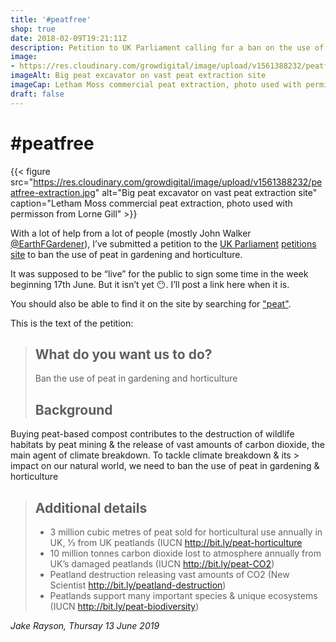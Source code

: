 ```yaml
---
title: '#peatfree'
shop: true
date: 2018-02-09T19:21:11Z
description: Petition to UK Parliament calling for a ban on the use of peat in gardening and horticulture
image: 
- https://res.cloudinary.com/growdigital/image/upload/v1561388232/peatfree-extraction.jpg
imageAlt: Big peat excavator on vast peat extraction site
imageCap: Letham Moss commercial peat extraction, photo used with permisson from Lorne Gill
draft: false
---
```


# #peatfree

{{< figure src="https://res.cloudinary.com/growdigital/image/upload/v1561388232/peatfree-extraction.jpg" alt="Big peat excavator on vast peat extraction site" caption="Letham Moss commercial peat extraction, photo used with permisson from Lorne Gill" >}}

With a lot of help from a lot of people (mostly John Walker [@EarthFGardener](https://mobile.twitter.com/EarthFGardener)), I’ve submitted a petition to the [UK Parliament](https://www.parliament.uk) [petitions site](https://petition.parliament.uk/) to ban the use of peat in gardening and horticulture.

It was supposed to be “live” for the public to sign some time in the week beginning 17th June. But it isn’t yet 😶. I’ll post a link here when it is.

You should also be able to find it on the site by searching for ["peat"](https://petition.parliament.uk/petitions?q=peat&state=all).

This is the text of the petition:

> ## What do you want us to do?
> 
> Ban the use of peat in gardening and horticulture
> 
> ## Background
> 
Buying peat-based compost contributes to the destruction of wildlife habitats by peat mining & the release of vast amounts of carbon dioxide, the main agent of climate breakdown. To tackle climate breakdown & its > impact on our natural world, we need to ban the use of peat in gardening & horticulture
> 
> ## Additional details
> 
> * 3 million cubic metres of peat sold for horticultural use annually in UK, ⅓ from UK peatlands (IUCN <http://bit.ly/peat-horticulture>
> * 10 million tonnes carbon dioxide lost to atmosphere annually from UK’s damaged peatlands (IUCN <http://bit.ly/peat-CO2>)
> * Peatland destruction releasing vast amounts of CO2 (New Scientist <http://bit.ly/peatland-destruction>) 
> * Peatlands support many important species & unique ecosystems (IUCN <http://bit.ly/peat-biodiversity>)

_Jake Rayson, Thursay 13 June 2019_
